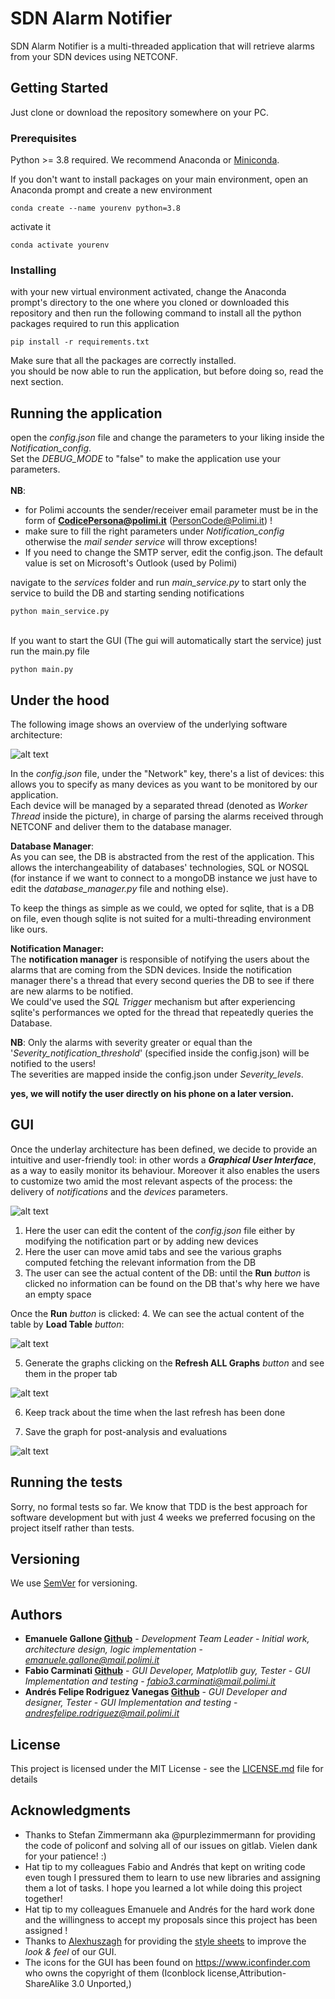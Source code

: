# SDN Alarm Notifier

SDN Alarm Notifier is a multi-threaded application that will retrieve alarms from your SDN devices using NETCONF.

## Getting Started

Just clone or download the repository somewhere on your PC. <br>

### Prerequisites

Python >= 3.8 required. We recommend Anaconda or [Miniconda](https://docs.conda.io/en/latest/miniconda.html).

If you don't want to install packages on your main environment, open an Anaconda prompt and create a new environment
```
conda create --name yourenv python=3.8
```
activate it
```
conda activate yourenv
```

### Installing

with your new virtual environment activated,
change the Anaconda prompt's directory to the one where you cloned or downloaded this repository 
and then run the following command to install all the python packages required to run this application
``` 
pip install -r requirements.txt
```

Make sure that all the packages are correctly installed. <br>
you should be now able to run the application, but before doing so, read the next section.

## Running the application

open the *config.json* file and change the parameters to your liking inside the *Notification_config*. <br>
Set the *DEBUG_MODE* to "false" to make the application use your parameters. <br>
<br>
**NB**: 

* for Polimi accounts the sender/receiver email parameter must be in the form of **CodicePersona@polimi.it** (PersonCode@Polimi.it) !
* make sure to fill the right parameters under *Notification_config* otherwise the *mail sender service* will throw exceptions!
* If you need to change the SMTP server, edit the config.json. The default value is set on Microsoft's Outlook (used by Polimi)

navigate to the *services* folder and run *main_service.py* to start only the service to build the DB and starting sending notifications

``` 
python main_service.py
```

<br>If you want to start the GUI (The gui will automatically start the service) just run the main.py file
``` 
python main.py
```
## Under the hood
The following image shows an overview of the underlying software architecture:

![alt text](docu/img/project.png?raw=true)

In the *config.json* file, under the "Network" key, there's a list of devices:
this allows you to specify as many devices as you want to be monitored by our application. <br>
Each device will be managed by a separated thread (denoted as *Worker Thread* inside the picture),
in charge of parsing the alarms received through NETCONF and deliver them to the database manager.

**Database Manager**:<br>
As you can see, the DB is abstracted from the rest of the application. This allows the interchangeability of databases' technologies, SQL or NOSQL
(for instance if we want to connect to a mongoDB instance we just have to edit the *database_manager.py* file and nothing else).

To keep the things as simple as we could, we opted for sqlite, that is a DB on file, even though sqlite is not suited for a multi-threading environment like ours.

**Notification Manager:** <br>
The **notification manager** is responsible of notifying the users about the alarms that are coming from the SDN devices.
Inside the notification manager there's a thread that every second queries the DB to see if there are new alarms to be notified.<br>
We could've used the *SQL Trigger* mechanism but
after experiencing sqlite's performances we opted for the thread that repeatedly queries the Database.

**NB**: Only the alarms with severity greater or equal than the '*Severity_notification_threshold*' (specified inside the config.json) will be notified to the users! <br>
The severities are mapped inside the config.json under *Severity_levels*.

**yes, we will notify the user directly on his phone on a later version.**

## GUI 
Once the underlay architecture has been defined, we decide to provide an intuitive and user-friendly tool: in other words a  ***Graphical User Interface***, as a way to easily monitor its behaviour. Moreover it also enables the users to customize two amid the most relevant aspects of the process: the delivery of *notifications* and the *devices* parameters.  

![alt text](docu/img/home.png?raw=true)

1. Here the user can edit the content of the *config.json* file either by modifying the notification part or by adding new devices
2. Here the user can move amid tabs and see the various graphs computed fetching the relevant information from the DB
3. The user can see the actual content of the DB: until the **Run** *button* is clicked no information can be found on the DB that's why here we have an empty space 


Once the **Run** *button* is clicked:
4. We can see the actual content of the table by **Load Table** *button*:

![alt text](docu/img/table.png?raw=true)

5. Generate the graphs clicking on the **Refresh ALL Graphs** *button* and see them in the proper tab

![alt text](docu/img/graph1Steps.png?raw=true)

6. Keep track about the time when the last refresh has been done 

7. Save the graph for post-analysis and evaluations

![alt text](docu/img/saveGraph1.png?raw=true)

## Running the tests

Sorry, no formal tests so far. We know that TDD is the best approach for software development 
but with just 4 weeks we preferred focusing on the project itself rather than tests.

## Versioning

We use [SemVer](http://semver.org/) for versioning.

## Authors

* **Emanuele Gallone [Github](https://github.com/EmanueleGallone/)** - *Development Team Leader* - *Initial work, architecture design, logic implementation* -  *emanuele.gallone@mail.polimi.it*
* **Fabio Carminati [Github](https://github.com/fabiocarminati)** - *GUI Developer, Matplotlib guy, Tester* - *GUI Implementation and testing* - *fabio3.carminati@mail.polimi.it*
* **Andrés Felipe Rodriguez Vanegas [Github](https://github.com/andresrodriv)** - *GUI Developer and designer, Tester* - *GUI Implementation and testing* - *andresfelipe.rodriguez@mail.polimi.it*

## License

This project is licensed under the MIT License - see the [LICENSE.md](LICENSE.md) file for details

## Acknowledgments

* Thanks to Stefan Zimmermann aka @purplezimmermann for providing the code of policonf and
solving all of our issues on gitlab. Vielen dank for your patience! :)
* Hat tip to my colleagues Fabio and Andrés that kept on writing
 code even tough I pressured them to learn to use new libraries and
 assigning them a lot of tasks. I hope you learned a lot while doing this project together!
* Hat tip to my colleagues Emanuele and Andrés for the hard work done and the willingness to accept my proposals since this project has been assigned !
 * Thanks to [Alexhuszagh](https://github.com/Alexhuszagh) for providing the [style sheets](https://github.com/Alexhuszagh/BreezeStyleSheets) to improve the *look & feel* of our GUI.
 * The icons for the GUI has been found on https://www.iconfinder.com who owns the copyright of them (Iconblock license,Attribution-ShareAlike 3.0 Unported,)

